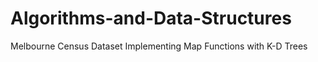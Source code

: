 # Algorithms-and-Data-Structures
Melbourne Census Dataset Implementing Map Functions with K-D Trees
